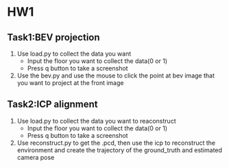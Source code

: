# HW1
## Task1:BEV projection
1. Use load.py to collect the data you want
    - Input the floor you want to collect the data(0 or 1)
    - Press q button to take a screenshot
2. Use the bev.py and use the mouse to click the point at bev image that you want to project at the front image
## Task2:ICP alignment
1. Use load.py to collect the data you want to reaconstruct
    - Input the floor you want to collect the data(0 or 1)
    - Press q button to take a screenshot
2. Use reconstruct.py to get the .pcd, then use the icp to reconstruct the environment and create the trajectory of the ground_truth and estimated camera pose
